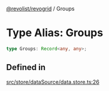 [@revolist/revogrid](README.md) / Groups

# Type Alias: Groups

```ts
type Groups: Record<any, any>;
```

## Defined in

[src/store/dataSource/data.store.ts:26](https://github.com/revolist/revogrid/blob/08de4537b2052abd86ff4eb5461780401e3c4fcb/src/store/dataSource/data.store.ts#L26)
